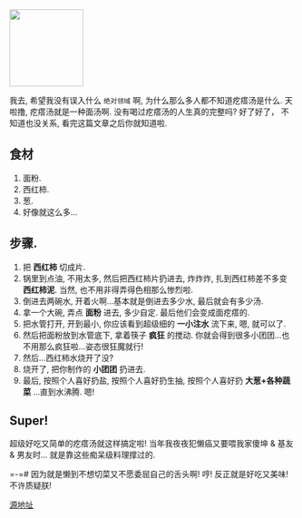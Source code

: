 
<img width="130" height="136" class="img-responsive" src="http://openmindclub.qiniudn.com/Yixuan/image/geda.png">


我去, 希望我没有误入什么 `绝对领域` 啊, 为什么那么多人都不知道疙瘩汤是什么. 天啦撸, 疙瘩汤就是一种面汤啊. 没有喝过疙瘩汤的人生真的完整吗? 好了好了， 不知道也没关系, 看完这篇文章之后你就知道啦.

## 食材

1. 面粉.
2. 西红柿.
3. 葱.
4. 好像就这么多...

## 步骤.

1. 把 **西红柿** 切成片.
2. 锅里到点油, 不用太多, 然后把西红柿片扔进去, 炸炸炸, 扎到西红柿差不多变 **西红柿泥**. 当然, 也不用非得弄得色相那么惨烈啦.
3. 倒进去两碗水, 开着火啊...基本就是倒进去多少水, 最后就会有多少汤.
4. 拿一个大碗, 弄点 **面粉** 进去, 多少自定. 最后他们会变成面疙瘩的.
5. 把水管打开, 开到最小, 你应该看到超级细的 **一小注水** 流下来, 嗯, 就可以了.
6. 然后把面粉放到水管底下, 拿着筷子 **疯狂** 的搅动. 你就会得到很多小团团...也不用那么疯狂啦...姿态很狂魔就行!
7. 然后...西红柿水烧开了没?
8. 烧开了, 把你制作的 **小团团** 扔进去.
9. 最后, 按照个人喜好扔盐, 按照个人喜好扔生抽, 按照个人喜好扔 **大葱+各种蔬菜** ...直到水沸腾. 嗯!

## Super!
超级好吃又简单的疙瘩汤就这样搞定啦! 当年我夜夜犯懒癌又要喂我家傻坤 & 基友& 男友时... 就是靠这些痴呆级料理撑过的.

=-=# 因为就是懒到不想切菜又不愿委屈自己的舌头啊! 哼! 反正就是好吃又美味! 不许质疑朕!

[源地址](http://yixuan.li/yixuan/2015/12/12/Dough/)
